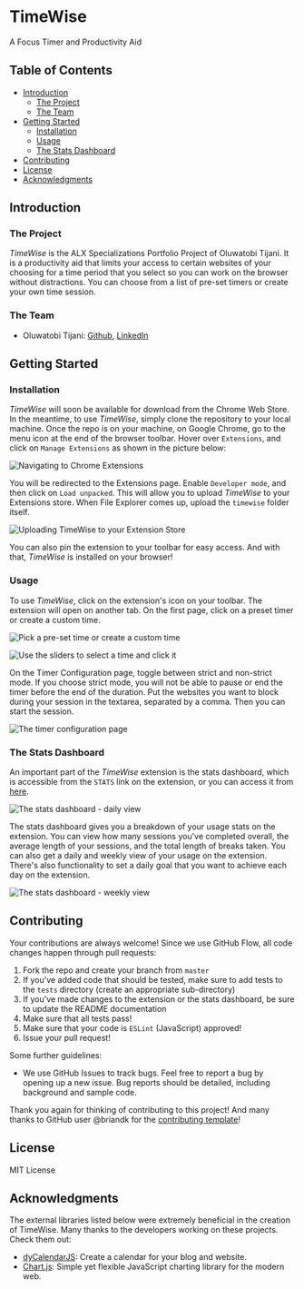 # TimeWise
A Focus Timer and Productivity Aid

## Table of Contents
- [Introduction](#introduction)
    * [The Project](#the-project)
    * [The Team](#the-team)
- [Getting Started](#getting-started)
    * [Installation](#installation)
    * [Usage](#usage)
    * [The Stats Dashboard](#the-stats-dashboard)
- [Contributing](#contributing)
- [License](#license)
- [Acknowledgments](#acknowledgments)

## Introduction
### The Project
*TimeWise* is the ALX Specializations Portfolio Project of Oluwatobi Tijani. It is a productivity aid that limits your access to certain websites of your choosing for a time period that you select so you can work on the browser without distractions. You can choose from a list of pre-set timers or create your own time session.

### The Team
- Oluwatobi Tijani: [Github](https://github.com/tobi-tobes), [LinkedIn](https://www.linkedin.com/in/oluwatobi-tijani/)

## Getting Started
### Installation
*TimeWise* will soon be available for download from the Chrome Web Store. In the meantime, to use *TimeWise*, simply clone the repository to your local machine. Once the repo is on your machine, on Google Chrome, go to the menu icon at the end of the browser toolbar. Hover over `Extensions`, and click on `Manage Extensions` as shown in the picture below:

![Navigating to Chrome Extensions](https://i.imgur.com/3oaplqS.png)

You will be redirected to the Extensions page. Enable `Developer mode`, and then click on `Load unpacked`. This will allow you to upload *TimeWise* to your Extensions store. When File Explorer comes up, upload the `timewise` folder itself.

![Uploading TimeWise to your Extension Store](https://i.imgur.com/reuIqjl.png)

You can also pin the extension to your toolbar for easy access. And with that, *TimeWise* is installed on your browser!

### Usage
To use *TimeWise*, click on the extension's icon on your toolbar. The extension will open on another tab. On the first page, click on a preset timer or create a custom time.

![Pick a pre-set time or create a custom time](https://i.imgur.com/pxwudaf.png)

![Use the sliders to select a time and click it](https://i.imgur.com/e2fR5BP.png)

On the Timer Configuration page, toggle between strict and non-strict mode. If you choose strict mode, you will not be able to pause or end the timer before the end of the duration. Put the websites you want to block during your session in the textarea, separated by a comma. Then you can start the session.

![The timer configuration page](https://i.imgur.com/kHwVLks.png)

### The Stats Dashboard
An important part of the *TimeWise* extension is the stats dashboard, which is accessible from the `STATS` link on the extension, or you can access it from [here](https://tobi-tobes.github.io/timewise/).

![The stats dashboard - daily view](https://i.imgur.com/13Vf2QH.png)

The stats dashboard gives you a breakdown of your usage stats on the extension. You can view how many sessions you've completed overall, the average length of your sessions, and the total length of breaks taken. You can also get a daily and weekly view of your usage on the extension. There's also functionality to set a daily goal that you want to achieve each day on the extension.

![The stats dashboard - weekly view](https://i.imgur.com/D6fio6r.png)

## Contributing
Your contributions are always welcome! Since we use GitHub Flow, all code changes happen through pull requests:
1. Fork the repo and create your branch from `master`
2. If you've added code that should be tested, make sure to add tests to the `tests` directory (create an appropriate sub-directory)
3. If you've made changes to the extension or the stats dashboard, be sure to update the README documentation
4. Make sure that all tests pass!
5. Make sure that your code is `ESLint` (JavaScript) approved!
6. Issue your pull request!

Some further guidelines:
- We use GitHub Issues to track bugs. Feel free to report a bug by opening up a new issue. Bug reports should be detailed, including background and sample code.

Thank you again for thinking of contributing to this project! And many thanks to GitHub user @briandk for the [contributing template](https://gist.github.com/briandk/3d2e8b3ec8daf5a27a62)!

## License
MIT License

## Acknowledgments
The external libraries listed below were extremely beneficial in the creation of TimeWise. Many thanks to the developers working on these projects. Check them out:
- [dyCalendarJS](https://www.dyclassroom.com/dycalendarjs/introduction): Create a calendar for your blog and website.
- [Chart.js](https://www.chartjs.org/): Simple yet flexible JavaScript charting library for the modern web.

